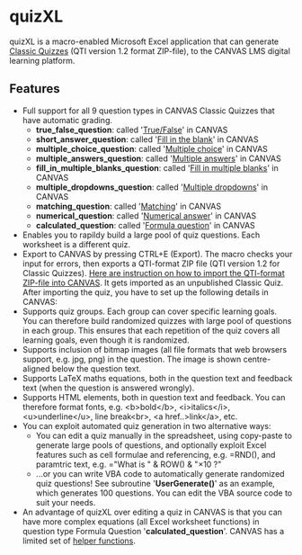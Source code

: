 # quizXL
quizXL is a macro-enabled Microsoft Excel application that can generate [Classic Quizzes](https://community.canvaslms.com/t5/Instructor-Guide/How-do-I-create-a-quiz-with-individual-questions/ta-p/1248) (QTI version 1.2 format ZIP-file), to the CANVAS LMS digital learning platform.

## Features
- Full support for all 9 question types in CANVAS Classic Quizzes that have automatic grading.
  - **true_false_question**: called '[True/False](https://community.canvaslms.com/t5/Instructor-Guide/How-do-I-create-a-True-False-quiz-question/ta-p/927)' in CANVAS
  - **short_answer_question**: called '[Fill in the blank](https://community.canvaslms.com/t5/Instructor-Guide/How-do-I-create-a-Fill-in-the-Blank-quiz-question/ta-p/889)' in CANVAS
  - **multiple_choice_question**: called '[Multiple choice](https://community.canvaslms.com/t5/Instructor-Guide/How-do-I-create-a-Multiple-Choice-quiz-question/ta-p/682)' in CANVAS
  - **multiple_answers_question**: called '[Multiple answers](https://community.canvaslms.com/t5/Instructor-Guide/How-do-I-create-a-Multiple-Answers-quiz-question/ta-p/924)' in CANVAS
  - **fill_in_multiple_blanks_question**: called '[Fill in multiple blanks](https://community.canvaslms.com/t5/Instructor-Guide/How-do-I-create-a-Fill-in-Multiple-Blanks-quiz-question/ta-p/923)' in CANVAS
  - **multiple_dropdowns_question**: called '[Multiple dropdowns](https://community.canvaslms.com/t5/Instructor-Guide/How-do-I-create-a-Multiple-Dropdown-quiz-question/ta-p/916)' in CANVAS
  - **matching_question**: called '[Matching](https://community.canvaslms.com/t5/Instructor-Guide/How-do-I-create-a-Matching-quiz-question/ta-p/918)' in CANVAS
  - **numerical_question**: called '[Numerical answer](https://community.canvaslms.com/t5/Instructor-Guide/How-do-I-create-a-Numerical-Answer-quiz-question/ta-p/919)' in CANVAS
  - **calculated_question**: called '[Formula question](https://community.canvaslms.com/t5/Instructor-Guide/How-do-I-create-a-Formula-quiz-question-with-a-single-variable/ta-p/920)' in CANVAS
- Enables you to rapildy build a large pool of quiz questions. Each worksheet is a different quiz.
- Export to CANVAS by pressing CTRL+E (Export). The macro checks your input for errors, then exports a QTI-format ZIP file (QTI version 1.2 for Classic Quizzes). [Here are instruction on how to import the QTI-format ZIP-file into CANVAS](https://community.canvaslms.com/t5/Instructor-Guide/How-do-I-import-quizzes-from-QTI-packages/ta-p/1046). It gets imported as an unpublished Classic Quiz. After importing the quiz, you have to set up the following details in CANVAS: 
- Supports quiz groups. Each group can cover specific learning goals. You can therefore build randomized quizzes with large pool of questions in each group. This ensures that each repetition of the quiz covers all learning goals, even though it is randomized.
- Supports inclusion of bitmap images (all file formats that web browsers support, e.g. jpg, png) in the question. The image is shown centre-aligned below the question text.
- Supports LaTeX maths equations, both in the question text and feedback text (when the question is answered wrongly).
- Supports HTML elements, both in question text and feedback. You can therefore format fonts, e.g. &lt;b&gt;bold&lt;/b&gt;, &lt;i&gt;italics&lt;/i&gt;, &lt;u&gt;underline&lt;/u&gt;, line break&lt;br&gt;, &lt;a href..&gt;link&lt;/a&gt;, etc.
- You can exploit automated quiz generation in two alternative ways:
  - You can edit a quiz manually in the spreadsheet, using copy-paste to generate large pools of questions, and optionally exploit Excel features such as cell formulae and referencing, e.g. =RND(), and paramtric text, e.g. ="What is " & ROW() & "×10 ?"
  - ...or you can write VBA code to automatically generate randomized quiz questions! See subroutine '**UserGenerate()**' as an example, which generates 100 questions. You can edit the VBA source code to suit your needs.
- An advantage of quizXL over editing a quiz in CANVAS is that you can have more complex equations (all Excel worksheet functions) in question type Formula Question '**calculated_question**'. CANVAS has a limited set of [helper functions](https://community.canvaslms.com/t5/Canvas-Resource-Documents/Canvas-Formula-Quiz-Question-Helper-Functions/ta-p/387062).
